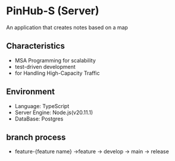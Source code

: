 # PinHub-S (Server)

An application that creates notes based on a map

## Characteristics

- MSA Programming for scalability
- test-driven development
- for Handling High-Capacity Traffic

## Environment

- Language: TypeScript
- Server Engine: Node.js(v20.11.1)
- DataBase: Postgres

## branch process

- feature-{feature name}
  ->feature
  -> develop
  -> main
  -> release
